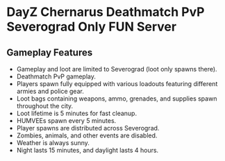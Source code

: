 # DayZ Chernarus Deathmatch PvP Severograd Only FUN Server

## Gameplay Features

* Gameplay and loot are limited to Severograd (loot only spawns there).
* Deathmatch PvP gameplay.
* Players spawn fully equipped with various loadouts featuring different armies and police gear.
* Loot bags containing weapons, ammo, grenades, and supplies spawn throughout the city.
* Loot lifetime is 5 minutes for fast cleanup.
* HUMVEEs spawn every 5 minutes.
* Player spawns are distributed across Severograd.
* Zombies, animals, and other events are disabled.
* Weather is always sunny.
* Night lasts 15 minutes, and daylight lasts 4 hours.